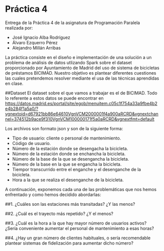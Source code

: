 # Práctica 4
Entrega de la Práctica 4 de la asignatura de Programación Paralela realizada por:
- José Ignacio Alba Rodríguez
- Álvaro Ezquerro Pérez
- Alejandro Millán Arribas

La práctica consiste en el diseño e implementación de una solución a un problema de análisis de datos utlizando Spark sobre el dataset proporcionado por Ayuntamiento de Madrid del uso de sistema de bicicletas de préstamos BICIMAD. Nuestro objetivo es plantear diferentes cuestiones las cuales pretendemos resolver mediante el usa de las técnicas aprendidas en clase. 

##Dataset
El dataset sobre el que vamos a trabajar es el de BICIMAD. Todo lo referente a estos datos se puede encontrar en https://datos.madrid.es/portal/site/egob/menuitem.c05c1f754a33a9fbe4b2e4b284f1a5a0/?vgnextoid=d67921bb86e64610VgnVCM2000001f4a900aRCRD&vgnextchannel=374512b9ace9f310VgnVCM100000171f5a0aRCRD&vgnextfmt=default

Los archivos son formato json y son de la siguiente forma:

- Tipo de usuario: cliente o personal de mantenimiento.
- Código de usuario.
- Número de la estación donde se desengacha la bicicleta.
- Número de la estación donde se enchancha la bicicleta.
- Número de la base de la que se desengancha la bicicleta.
- Número de la base en la que se engancha la bicicleta.
- Tiempor transcurrido entre el enganche y el desenganche de la bicicleta.
- Hora a la que se realiza el desenganche de la bicicleta.


A continuación, exponemos cada una de las problemáticas que nos hemos enfrentado y como hemos decidido abordarlas:

##1. ¿Cuáles son las estaciones más transitadas? ¿Y las menos?


##2. ¿Cuál es el trayecto más repetido? ¿Y el menos?


##3. ¿Cuál es la hora a la que hay mayor número de usuarios activos? ¿Sería conveniente aumentar el personal de mantenimiento a esas horas?

##4. ¿Hay un gran número de clientes habituales, o sería recomendable plantear sistemas de fidelización para aumentar dicho número?

